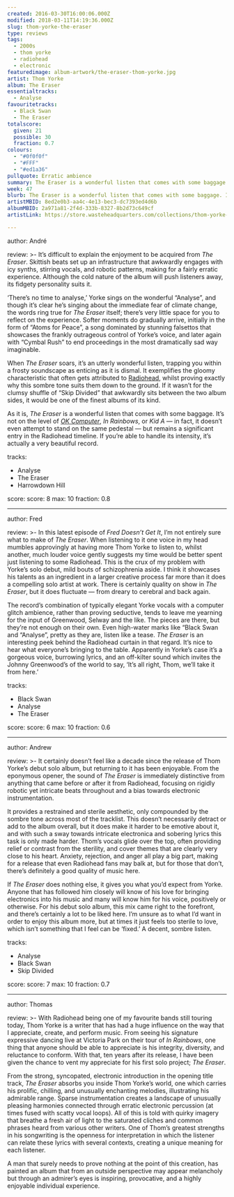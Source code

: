 ```yaml
---
created: 2016-03-30T16:00:06.000Z
modified: 2018-03-11T14:19:36.000Z
slug: thom-yorke-the-eraser
type: reviews
tags:
  - 2000s
  - thom yorke
  - radiohead
  - electronic
featuredimage: album-artwork/the-eraser-thom-yorke.jpg
artist: Thom Yorke
album: The Eraser
essentialtracks:
  - Analyse
favouritetracks:
  - Black Swan
  - The Eraser
totalscore:
  given: 21
  possible: 30
  fraction: 0.7
colours:
  - "#0f0f0f"
  - "#FFF"
  - "#ed1a36"
pullquote: Erratic ambience
summary: The Eraser is a wonderful listen that comes with some baggage. It’s not on the level of OK Computer, In Rainbows, or Kid A — in fact, it doesn’t even attempt to stand on the same pedestal — but remains a significant entry in the Radiohead timeline.
week: 47
blurb: The Eraser is a wonderful listen that comes with some baggage. If you’re able to handle its intensity, it’s actually a very beautiful record.
artistMBID: 8ed2e0b3-aa4c-4e13-bec3-dc7393ed4d6b
albumMBID: 2a971a81-2f4d-333b-8327-8b2d73c649cf
artistLink: https://store.wasteheadquarters.com/collections/thom-yorke-atoms-for-peace/

---
```


author: André

review: >-
  It’s difficult to explain the enjoyment to be acquired from *The Eraser*. Skittish beats set up an infrastructure that awkwardly engages with icy synths, stirring vocals, and robotic patterns, making for a fairly erratic experience. Although the cold nature of the album will push listeners away, its fidgety personality suits it. 
  
  ‘There’s no time to analyse,’ Yorke sings on the wonderful “Analyse”, and though it’s clear he’s singing about the immediate fear of climate change, the words ring true for *The Eraser* itself; there’s very little space for you to reflect on the experience. Softer moments do gradually arrive, initially in the form of “Atoms for Peace”, a song dominated by stunning falsettos that showcases the frankly outrageous control of Yorke’s voice, and later again with “Cymbal Rush” to end proceedings in the most dramatically sad way imaginable. 
  
  When *The Eraser* soars, it’s an utterly wonderful listen, trapping you within a frosty soundscape as enticing as it is dismal. It exemplifies the gloomy characteristic that often gets attributed to [Radiohead](/reviews/radiohead-a-moon-shaped-pool/), whilst proving exactly why this sombre tone suits them down to the ground. If it wasn’t for the clumsy shuffle of “Skip Divided” that awkwardly sits between the two album sides, it would be one of the finest albums of its kind. 
  
  As it is, *The Eraser* is a wonderful listen that comes with some baggage. It’s not on the level of [*OK Computer*](/reviews/radiohead-ok-computer/), *In Rainbows*, or *Kid A* — in fact, it doesn’t even attempt to stand on the same pedestal — but remains a significant entry in the Radiohead timeline. If you’re able to handle its intensity, it’s actually a very beautiful record.

tracks:
  - Analyse
  - ­The Eraser
  - ­Harrowdown Hill

score:
  score: 8
  max: 10
  fraction: 0.8

---
author: Fred

review: >-
  In this latest episode of *Fred Doesn’t Get It*, I’m not entirely sure what to make of *The Eraser*. When listening to it one voice in my head mumbles approvingly at having more Thom Yorke to listen to, whilst another, much louder voice gently suggests my time would be better spent just listening to some Radiohead. This is the crux of my problem with Yorke’s solo debut, mild bouts of schizophrenia aside. I think it showcases his talents as an ingredient in a larger creative process far more than it does a compelling solo artist at work. There is certainly quality on show in *The Eraser*, but it does fluctuate — from dreary to cerebral and back again. 
  
  The record’s combination of typically elegant Yorke vocals with a computer glitch ambience, rather than proving seductive, tends to leave me yearning for the input of Greenwood, Selway and the like. The pieces are there, but they’re not enough on their own. Even high-water marks like “Black Swan and “Analyse”, pretty as they are, listen like a tease. *The Eraser* is an interesting peek behind the Radiohead curtain in that regard. It’s nice to hear what everyone’s bringing to the table. Apparently in Yorke’s case it’s a gorgeous voice, burrowing lyrics, and an off-kilter sound which invites the Johnny Greenwood’s of the world to say, ‘It’s all right, Thom, we’ll take it from here.’

tracks:
  - Black Swan
  - ­Analyse
  - ­The Eraser

score:
  score: 6
  max: 10
  fraction: 0.6

---
author: Andrew

review: >-
  It certainly doesn’t feel like a decade since the release of Thom Yorke’s debut solo album, but returning to it has been enjoyable. From the eponymous opener, the sound of *The Eraser* is immediately distinctive from anything that came before or after it from Radiohead, focusing on rigidly robotic yet intricate beats throughout and a bias towards electronic instrumentation. 
  
  It provides a restrained and sterile aesthetic, only compounded by the sombre tone across most of the tracklist. This doesn’t necessarily detract or add to the album overall, but it does make it harder to be emotive about it, and with such a sway towards intricate electronica and sobering lyrics this task is only made harder. Thom’s vocals glide over the top, often providing relief or contrast from the sterility, and cover themes that are clearly very close to his heart. Anxiety, rejection, and anger all play a big part, making for a release that even Radiohead fans may balk at, but for those that don’t, there’s definitely a good quality of music here. 
  
  If *The Eraser* does nothing else, it gives you what you’d expect from Yorke. Anyone that has followed him closely will know of his love for bringing electronics into his music and many will know him for his voice, positively or otherwise. For his debut solo album, this mix came right to the forefront, and there’s certainly a lot to be liked here. I’m unsure as to what I’d want in order to enjoy this album more, but at times it just feels too sterile to love, which isn’t something that I feel can be ‘fixed.’ A decent, sombre listen.

tracks:
  - Analyse
  - ­Black Swan
  - ­Skip Divided

score:
  score: 7
  max: 10
  fraction: 0.7

---
author: Thomas

review: >-
  With Radiohead being one of my favourite bands still touring today, Thom Yorke is a writer that has had a huge influence on the way that I appreciate, create, and perform music. From seeing his signature expressive dancing live at Victoria Park on their tour of *In Rainbows*, one thing that anyone should be able to appreciate is his integrity, diversity, and reluctance to conform. With that, ten years after its release, I have been given the chance to vent my appreciate for his first solo project; *The Eraser*.

  From the strong, syncopated, electronic introduction in the opening title track, *The Eraser* absorbs you inside Thom Yorke’s world, one which carries his prolific, chilling, and unusually enchanting melodies, illustrating his admirable range. Sparse instrumentation creates a landscape of unusually pleasing harmonies connected through erratic electronic percussion (at times fused with scatty vocal loops). All of this is told with quirky imagery that breathe a fresh air of light to the saturated cliches and common phrases heard from various other writers. One of Thom’s greatest strengths in his songwriting is the openness for interpretation in which the listener can relate these lyrics with several contexts, creating a unique meaning for each listener. 
  
  A man that surely needs to prove nothing at the point of this creation, has painted an album that from an outside perspective may appear melancholy but through an admirer’s eyes is inspiring, provocative, and a highly enjoyable individual experience.
